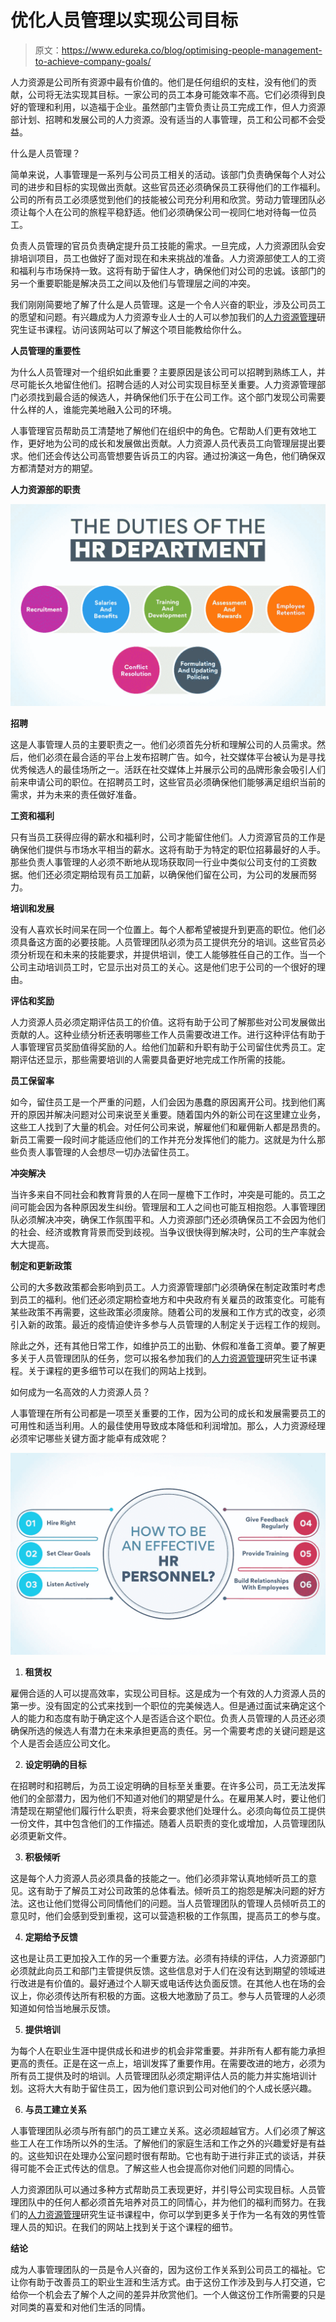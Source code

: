 # 优化人员管理以实现公司目标

> 原文：<https://www.edureka.co/blog/optimising-people-management-to-achieve-company-goals/>

人力资源是公司所有资源中最有价值的。他们是任何组织的支柱，没有他们的贡献，公司将无法实现其目标。一家公司的员工本身可能效率不高。它们必须得到良好的管理和利用，以造福于企业。虽然部门主管负责让员工完成工作，但人力资源部计划、招聘和发展公司的人力资源。没有适当的人事管理，员工和公司都不会受益。

什么是人员管理？

简单来说，人事管理是一系列与公司员工相关的活动。该部门负责确保每个人对公司的进步和目标的实现做出贡献。这些官员还必须确保员工获得他们的工作福利。公司的所有员工必须感觉到他们的技能被公司充分利用和欣赏。劳动力管理团队必须让每个人在公司的旅程平稳舒适。他们必须确保公司一视同仁地对待每一位员工。

负责人员管理的官员负责确定提升员工技能的需求。一旦完成，人力资源团队会安排培训项目，员工也做好了面对现在和未来挑战的准备。人力资源部使工人的工资和福利与市场保持一致。这将有助于留住人才，确保他们对公司的忠诚。该部门的另一个重要职能是解决员工之间以及他们与管理层之间的冲突。

我们刚刚简要地了解了什么是人员管理。这是一个令人兴奋的职业，涉及公司员工的愿望和问题。有兴趣成为人力资源专业人士的人可以参加我们的[人力资源管理](https://www.edureka.co/highered/human-resourse-management-course-iim-shillong)研究生证书课程。访问该网站可以了解这个项目能教给你什么。

**人员管理的重要性**

为什么人员管理对一个组织如此重要？主要原因是该公司可以招聘到熟练工人，并尽可能长久地留住他们。招聘合适的人对公司实现目标至关重要。人力资源管理部门必须找到最合适的候选人，并确保他们乐于在公司工作。这个部门发现公司需要什么样的人，谁能完美地融入公司的环境。

人事管理官员帮助员工清楚地了解他们在组织中的角色。它帮助人们更有效地工作，更好地为公司的成长和发展做出贡献。人力资源人员代表员工向管理层提出要求。他们还会传达公司高管想要告诉员工的内容。通过扮演这一角色，他们确保双方都清楚对方的期望。

**人力资源部的职责**

![](img/b8c9bc45e65ba7e809d15b2ca6eba6e4.png)

**招聘**

这是人事管理人员的主要职责之一。他们必须首先分析和理解公司的人员需求。然后，他们必须在最合适的平台上发布招聘广告。如今，社交媒体平台被认为是寻找优秀候选人的最佳场所之一。活跃在社交媒体上并展示公司的品牌形象会吸引人们前来申请公司的职位。在招聘员工时，这些官员必须确保他们能够满足组织当前的需求，并为未来的责任做好准备。

**工资和福利**

只有当员工获得应得的薪水和福利时，公司才能留住他们。人力资源官员的工作是确保他们提供与市场水平相当的薪水。这将有助于为特定的职位招募最好的人手。那些负责人事管理的人必须不断地从现场获取同一行业中类似公司支付的工资数据。他们还必须定期给现有员工加薪，以确保他们留在公司，为公司的发展而努力。

**培训和发展**

没有人喜欢长时间呆在同一个位置上。每个人都希望被提升到更高的职位。他们必须具备这方面的必要技能。人员管理团队必须为员工提供充分的培训。这些官员必须分析现在和未来的技能要求，并提供培训，使工人能够胜任自己的工作。当一个公司主动培训员工时，它显示出对员工的关心。这是他们忠于公司的一个很好的理由。

**评估和奖励**

人力资源人员必须定期评估员工的价值。这将有助于公司了解那些对公司发展做出贡献的人。这种业绩分析还表明哪些工作人员需要改进工作。进行这种评估有助于人事管理官员奖励值得奖励的人。给他们加薪和升职有助于公司留住优秀员工。定期评估还显示，那些需要培训的人需要具备更好地完成工作所需的技能。

**员工保留率**

如今，留住员工是一个严重的问题，人们会因为愚蠢的原因离开公司。找到他们离开的原因并解决问题对公司来说至关重要。随着国内外的新公司在这里建立业务，这些工人找到了大量的机会。对任何公司来说，解雇他们和雇佣新人都是昂贵的。新员工需要一段时间才能适应他们的工作并充分发挥他们的能力。这就是为什么那些负责人事管理的人会想尽一切办法留住员工。

**冲突解决**

当许多来自不同社会和教育背景的人在同一屋檐下工作时，冲突是可能的。员工之间可能会因为各种原因发生纠纷。管理层和工人之间也可能互相抱怨。人事管理团队必须解决冲突，确保工作氛围平和。人力资源部门还必须确保员工不会因为他们的社会、经济或教育背景而受到歧视。当争议很快得到解决时，公司的生产率就会大大提高。

**制定和更新政策**

公司的大多数政策都会影响到员工。人力资源管理部门必须确保在制定政策时考虑到员工的福利。他们还必须定期检查地方和中央政府有关雇员的政策变化。可能有某些政策不再需要，这些政策必须废除。随着公司的发展和工作方式的改变，必须引入新的政策。最近的疫情迫使许多参与人员管理的人制定关于远程工作的规则。

除此之外，还有其他日常工作，如维护员工的出勤、休假和准备工资单。要了解更多关于人员管理团队的任务，您可以报名参加我们的[人力资源管理](https://www.edureka.co/highered/human-resourse-management-course-iim-shillong)研究生证书课程。关于课程的更多细节可以在我们的网站上找到。

如何成为一名高效的人力资源人员？

人事管理在所有公司都是一项至关重要的工作，因为公司的成长和发展需要员工的可用性和适当利用。人的最佳使用导致成本降低和利润增加。那么，人力资源经理必须牢记哪些关键方面才能卓有成效呢？

![](img/b2ffa18567b176e486bcdf06247f062b.png)

1.  **租赁权**

雇佣合适的人可以提高效率，实现公司目标。这是成为一个有效的人力资源人员的第一步。没有固定的公式来找到一个职位的完美候选人。但是通过面试来确定这个人的能力和态度有助于确定这个人是否适合这个职位。负责人员管理的人员还必须确保所选的候选人有潜力在未来承担更高的责任。另一个需要考虑的关键问题是这个人是否会适应公司文化。

2.  **设定明确的目标**

在招聘时和招聘后，为员工设定明确的目标至关重要。在许多公司，员工无法发挥他们的全部潜力，因为他们不知道对他们的期望是什么。在雇用某人时，要让他们清楚现在期望他们履行什么职责，将来会要求他们处理什么。必须向每位员工提供一份文件，其中包含他们的工作描述。随着人员职责的变化或增加，人员管理团队必须更新文件。

3.  **积极倾听**

这是每个人力资源人员必须具备的技能之一。他们必须非常认真地倾听员工的意见。这有助于了解员工对公司政策的总体看法。倾听员工的抱怨是解决问题的好方法。这也让他们觉得公司同情他们的问题。当人员管理团队的管理人员倾听员工的意见时，他们会感到受到重视，这可以营造积极的工作氛围，提高员工的参与度。

4.  **定期给予反馈**

这也是让员工更加投入工作的另一个重要方法。必须有持续的评估，人力资源部门必须就此向员工和部门主管提供反馈。这些信息对于人们在没有达到期望的领域进行改进是有价值的。最好通过个人聊天或电话传达负面反馈。在其他人也在场的会议上，你必须传达所有积极的方面。这极大地激励了员工。参与人员管理的人必须知道如何恰当地展示反馈。

5.  **提供培训**

为每个人在职业生涯中提供成长和进步的机会非常重要。并非所有人都有能力承担更高的责任。正是在这一点上，培训发挥了重要作用。在需要改进的地方，必须为所有员工提供及时的培训。人员管理团队必须定期评估人员的能力并实施培训计划。这将大大有助于留住员工，因为他们意识到公司对他们的个人成长感兴趣。

6.  **与员工建立关系**

人事管理团队必须与所有部门的员工建立关系。这必须超越官方。人们必须了解这些工人在工作场所以外的生活。了解他们的家庭生活和工作之外的兴趣爱好是有益的。这些知识在处理办公室问题时很有帮助。它也有助于进行非正式的谈话，并获得可能不会正式传达的信息。了解这些人也会提高你对他们问题的同情心。

人力资源团队可以通过多种方式帮助员工表现更好，并引导公司实现目标。人员管理团队中的任何人都必须首先培养对员工的同情心，并为他们的福利而努力。在我们的[人力资源管理](https://www.edureka.co/highered/human-resourse-management-course-iim-shillong)研究生证书课程中，你可以学到更多关于作为一名有效的男性管理人员的知识。在我们的网站上找到关于这个课程的细节。

**结论**

成为人事管理团队的一员是令人兴奋的，因为这份工作关系到公司员工的福祉。它让你有助于改善员工的职业生涯和生活方式。由于这份工作涉及到与人打交道，它给你一个机会去了解个人之间的差异并欣赏他们。一个人做这份工作所需要的只是对同类的喜爱和对他们生活的同情。
